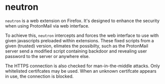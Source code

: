 neutron
=======

`neutron` is a web extension on Firefox. It's designed to enhance the security
when using ProtonMail via web interface.

To achieve this, `neutron` intercepts and forces the web interface to use
with given javascripts preloaded within extensions. These fixed scripts from
a given (trusted) version, elimates the possibilty, such as the ProtonMail
server send a modified script containing backdoor and revealing user password
to the server or anywhere else.

The HTTPS connection is also checked for man-in-the-middle attacks. Only
whitelisted certifcates may be used. When an unknown certifcate appears
in use, the connection is blocked.


